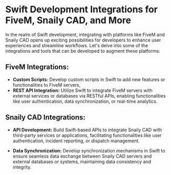 # Swift Development Integrations for FiveM, Snaily CAD, and More

In the realm of Swift development, integrating with platforms like FiveM and Snaily CAD opens up exciting possibilities for developers to enhance user experiences and streamline workflows. Let's delve into some of the integrations and tools that can be developed to augment these platforms:

## FiveM Integrations:

- **Custom Scripts:** Develop custom scripts in Swift to add new features or functionalities to FiveM servers, 
- **REST API Integration:** Utilize Swift to integrate FiveM servers with external services or databases via RESTful APIs, enabling functionalities like user authentication, data synchronization, or real-time analytics.



## Snaily CAD Integrations:

- **API Development:** Build Swift-based APIs to integrate Snaily CAD with third-party services or applications, facilitating functionalities like user authentication, incident reporting, or dispatch management.

- **Data Synchronization:** Develop synchronization mechanisms in Swift to ensure seamless data exchange between Snaily CAD servers and external databases or systems, maintaining data consistency and integrity.

